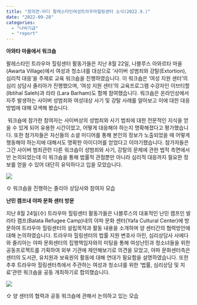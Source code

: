 ```yaml
---
title: "정의연-아디 팔레스타인여성트라우마힐링센터 소식(2022.9.)"
date: "2022-09-28"
categories: 
  - "나비기금"
  - "report"
---
```


**아와타 마을에서 워크숍**

팔레스타인 트라우마 힐링센터 활동가들은 지난 8월 22일, 나블루스 아와르타 마을(Awarta Village)에서 여성과 청소녀를 대상으로 ‘사이버 성범죄와 강탈(Extortion), 심리적 대응’을 주제로 교육 워크숍을 진행하였습니다. 이 워크숍은 ‘여성 지원 센터’의 심리 상담사 줄리아가 진행했으며, ‘여성 지원 센터’의 교육프로그램 수강자인 이브티할(Ibtihal Saleh)과 라라 (Lara Barham)도 함께 참여했습니다. 워크숍은 온라인상에서 자주 발생하는 사이버 성범죄와 여성대상 사기 및 강탈 사례를 알아보고 이에 대한 대응 방법에 대해 모색해 봤습니다.

 워크숍에 참가한 참여자는 사이버상의 성범죄와 사기 범죄에 대한 전문적인 지식을 얻을 수 있게 되어 유용한 시간이었고, 어떻게 대응해야 하는지 명확해졌다고 평가했습니다. 또한 참가자들은 자신들의 소셜 미디어를 통해 본인의 정보가 노출되었을 때 어떻게 행동해야 하는지에 대해서도 명확한 아이디어를 얻었다고 이야기했습니다. 참가자들은 그간 사이버 범죄관련 다른 워크숍이 성범죄와 사기, 강탈의 문제에 관한 법적 측면에서만 논의되었는데 이 워크숍을 통해 법률적 관점뿐만 아니라 심리적 대응까지 필요한 정보를 얻을 수 있어 대단히 유익하다고 입을 모았습니다.

![](https://womenandwar.net/kr/wp-content/uploads/2022/09/1.jpg)

⇧ 워크숍을 진행하는 줄리아 상담사와 참여자 모습

**난민 캠프내 야파 문화 센터 방문**

지난 8월 24일(수) 트라우마 힐링센터 활동가들은 나블루스의 대표적인 난민 캠프인 발라타 캠프(Balata Refugee Camp)내의 야파 문화 센터(Yafa Cultural Center)에 방문하여 트라우마 힐링센터의 설립목적과 활동 내용을 소개하며 양 센터간의 협력방안에 대해 논의하였습니다. 트라우마 힐링센터의 법률 지원 변호사 아린, 심리상담사 사에다와 줄리아는 야파 문화센터의 집행책임자와의 미팅을 통해 여성난민과 청소녀들을 위한 공동프로젝트를 기획하여 외부 기관에 제안해보기로 의견을 모았고, 야파 문화센터측은 센터의 도서관, 유치원과 보육원의 활동에 대해 연대가 필요함을 설명하였습니다. 또한 추후 트라우마 힐링센터측에서 주관하는 여성과 청소녀를 위한 ‘법률, 심리상담 및 치료’관련 워크숍을 공동 개최하기로 합의했습니다.

![](https://womenandwar.net/kr/wp-content/uploads/2022/09/2.jpg)

⇧ 양 센터의 협력과 공동 워크숍에 관해서 논의하고 있는 모습
